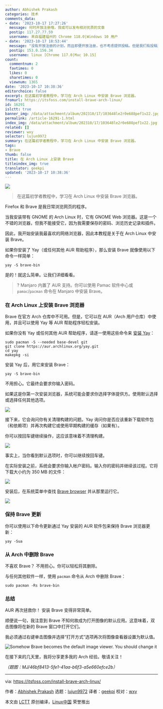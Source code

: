 ```yaml
---
author: Abhishek Prakash
categories: 技术
comments_data:
- date: '2023-10-17 17:27:26'
  message: 何时开放注册哦，我或可以发布相对优质的文章
  postip: 117.27.77.59
  username: 来自福建福州的 Chrome 118.0|Windows 10 用户
- date: '2023-10-17 18:53:44'
  message: "没有开放注册的计划，而且即便开放注册，也不考虑提供投稿。但是我们有投稿通道：<br />\r\nhttps://github.com/LCTT/Articles/pulls"
  postip: 153.0.156.34
  username: linux [Chrome 117.0|Mac 10.15]
count:
  commentnum: 2
  favtimes: 0
  likes: 0
  sharetimes: 0
  viewnum: 1365
date: '2023-10-17 10:38:36'
editorchoice: false
excerpt: 在这篇初学者教程中，学习在 Arch Linux 中安装 Brave 浏览器。
fromurl: https://itsfoss.com/install-brave-arch-linux/
id: 16291
islctt: true
banner_img: /data/attachment/album/202310/17/103648le2r0e688pef1v22.jpg
permalink: /article-16291-1.html
index_img: /data/attachment/album/202310/17/103648le2r0e688pef1v22.jpg.thumb.jpg
related: []
reviewer: wxy
selector: lujun9972
summary: 在这篇初学者教程中，学习在 Arch Linux 中安装 Brave 浏览器。
tags:
- Brave
thumb: false
title: 在 Arch Linux 上安装 Brave
titleindex_img: true
translator: geekpi
updated: '2023-10-17 10:38:36'
---
```


![](/data/attachment/album/202310/17/103648le2r0e688pef1v22.jpg)



> 
> 在这篇初学者教程中，学习在 Arch Linux 中安装 Brave 浏览器。
> 
> 
> 


Firefox 和 Brave 是我日常浏览网页的程序。


当我安装带有 GNOME 的 Arch Linux 时，它有 GNOME Web 浏览器。这是一个不错的浏览器，但我不能接受它，因为我需要保存的密码、浏览历史记录和插件。


因此，我开始安装我最喜欢的网络浏览器，因此本教程是关于在 Arch Linux 中安装 Brave。


如果你安装了 Yay（或任何其他 AUR 帮助程序），那么安装 Brave 就像使用以下命令一样简单：



```
yay -S brave-bin

```

是的！就这么简单。让我们详细看看。



> 
> ? Manjaro 内置了 AUR 支持。你可以使用 Pamac 软件中心或 `pamac`/`pacman` 命令在 Manjaro 中安装 Brave。
> 
> 
> 


### 在 Arch Linux 上安装 Brave 浏览器


Brave 在官方 Arch 仓库中不可用。但是，它可以在 AUR（Arch 用户仓库）中使用，并且可以使用 Yay 等 AUR 帮助程序轻松安装。


如果你没有 Yay 或任何其他 AUR 帮助程序，请逐一使用这些命令来 [安装 Yay](https://itsfoss.com/install-yay-arch-linux/)：



```
sudo pacman -S --needed base-devel git
git clone https://aur.archlinux.org/yay.git
cd yay
makepkg -si

```

安装 Yay 后，用它来安装 Brave：



```
yay -S brave-bin

```

不用担心。它最终会要求你输入密码。


如果这是你第一次安装浏览器，系统可能会要求你选择字体提供方。使用默认选择或选择任何其他选项。


![](/data/attachment/album/202310/17/103837ipp9rlttr0gmcctr.png)


接下来，它会询问你有关清理构建的问题。Yay 询问你是否应该重新下载软件包（和依赖项）并再次构建它或使用早期构建的缓存（如果有）。


你可以按回车键继续操作，这应该意味着不清理构建。


![](/data/attachment/album/202310/17/103838fcdl6mflwf9ah6tq.png)


事实上，当你看到默认选项时，你可以继续按回车键。


在实际安装之前，系统会要求你输入帐户密码。输入你的密码并继续该过程。它将下载大小约为 350 MB 的文件：


![](/data/attachment/album/202310/17/103838qyzf2vqbsdv7a5vw.png)


安装后，在系统菜单中查找 [Brave browser](https://brave.com/) 并从那里运行它。


![](/data/attachment/album/202310/17/103838k46md8u4i6zuals2.png)


### 保持 Brave 更新


你可以使用以下命令更新通过 Yay 安装的 AUR 软件包来保持 Brave 浏览器更新：



```
yay -Sua

```

### 从 Arch 中删除 Brave


不喜欢 Brave？ 不用担心。你可以轻松将其删除。


与任何其他软件一样，使用 `pacman` 命令从 Arch 中删除 Brave：



```
sudo pacman -Rs brave-bin

```

### 总结


AUR 再次拯救你！ 安装 Brave 变得非常简单。


顺便说一句，我注意到 Brave 不知何故成为打开图像的默认应用。这意味着，双击图像将在新的 Brave 窗口中打开它们。


我必须通过右键单击图像并选择“打开方式”选项再次将图像查看器设置为默认值。


![Somehow Brave becomes the default image viewer. You should change it](/data/attachment/album/202310/17/103839m31iwwhqqjjlvvw8.png)


在接下来的几天里，我将分享更多我的 Arch 经验。敬请关注！


*（题图：MJ/46bf8413-5fe1-41aa-b6f3-a5e660efce2b）*




---


via: <https://itsfoss.com/install-brave-arch-linux/>


作者：[Abhishek Prakash](https://itsfoss.com/author/abhishek/) 选题：[lujun9972](https://github.com/lujun9972) 译者：[geekpi](https://github.com/geekpi) 校对：[wxy](https://github.com/wxy)


本文由 [LCTT](https://github.com/LCTT/TranslateProject) 原创编译，[Linux中国](https://linux.cn/) 荣誉推出